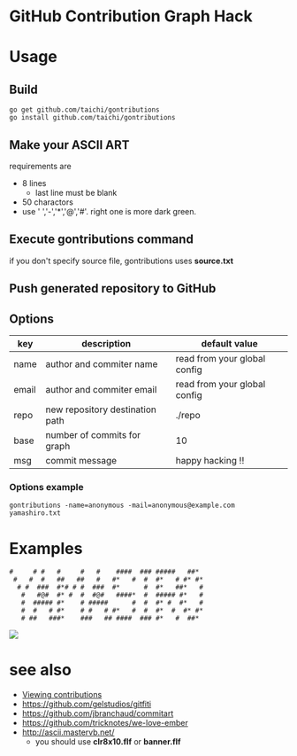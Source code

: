 # GitHub Contribution Graph Hack

# Usage

## Build
```
go get github.com/taichi/gontributions
go install github.com/taichi/gontributions
```

## Make your ASCII ART
requirements are
* 8 lines
    * last line must be blank
* 50 charactors
* use ' ','-','*','@','#'. right one is more dark green.

## Execute gontributions command
if you don't specify source file, gontributions uses **source.txt**

## Push generated repository to GitHub

## Options

key | description | default value
----- | ------------- | -----------
name | author and commiter name | read from your global config
email | author and commiter email | read from your global config
repo | new repository destination path | ./repo
base | number of commits for graph | 10
msg | commit message | happy hacking !!

### Options example

```
gontributions -name=anonymous -mail=anonymous@example.com yamashiro.txt
```

# Examples

```
#     # #   #     #   #    ####  ### #####   ##* 
 #   #  #   ##   ##   #   #*   #  #  #*   # #* #*
  # #  ###  #*# # #  ###  #*      #  #*   ##*   #
   #   #@#  #* #  #  #@#   ####*  #  ##### #*   #
   #  ##### #*    # #####      #  #  #* #  #*   #
   #  #   # #*    # #   # #*   #  #  #*  #  #* #*
   # ##   ###*    ###   ## ####  ### #*   #  ##* 
```

![](https://raw.github.com/taichi/gontributions/master/example.png)

# see also
* [Viewing contributions](https://help.github.com/articles/viewing-contributions)
* <https://github.com/gelstudios/gitfiti>
* <https://github.com/jbranchaud/commitart>
* <https://github.com/tricknotes/we-love-ember>
* http://ascii.mastervb.net/
    * you should use **clr8x10.flf** or **banner.flf**
